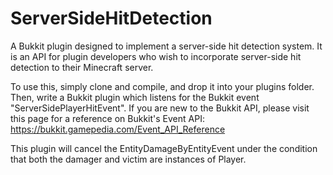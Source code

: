 # ServerSideHitDetection
A Bukkit plugin designed to implement a server-side hit detection system. It is an API for plugin developers who wish to incorporate server-side hit detection to their Minecraft server.

To use this, simply clone and compile, and drop it into your plugins folder. Then, write a Bukkit plugin which listens for the Bukkit event "ServerSidePlayerHitEvent". If you are new to the Bukkit API, please visit this page for a reference on Bukkit's Event API: https://bukkit.gamepedia.com/Event_API_Reference

This plugin will cancel the EntityDamageByEntityEvent under the condition that both the damager and victim are instances of Player.

